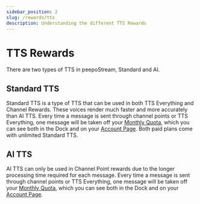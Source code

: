 ```yaml
---
sidebar_position: 2
slug: /rewards/tts
description: Understanding the different TTS Rewards
---
```


# TTS Rewards

There are two types of TTS in peepoStream, Standard and AI.

## Standard TTS

Standard TTS is a type of TTS that can be used in both TTS Everything and Channel Rewards. These voices render much faster and more accurately than AI TTS. Every time a message is sent through channel points or TTS Everything, one message will be taken off your [Monthly Quota](/docs/account/billing#plans), which you can see both in the Dock and on your [Account Page](https://peepostream.com/account). Both paid plans come with unlimited Standard TTS.

## AI TTS

AI TTS can only be used in Channel Point rewards due to the longer processing time required for each message. Every time a message is sent through channel points or TTS Everything, one message will be taken off your [Monthly Quota](/docs/account/billing#plans), which you can see both in the Dock and on your [Account Page](https://peepostream.com/account).
